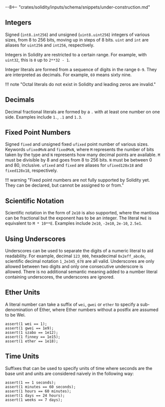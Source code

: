 <!-- markdownlint-disable first-line-h1 -->

--8<-- "crates/solidity/inputs/schema/snippets/under-construction.md"

## Integers

Signed (`int8`..`int256`) and unsigned (`uint8`..`uint256`) integers of various sizes, from 8 to 256 bits,
moving up in steps of 8 bits. `uint` and `int` are aliases for `uint256` and `int256`, respectively.

Integers in Solidity are restricted to a certain range. For example, with `uint32`, this is `0` up to `2**32 - 1`.

Integer literals are formed from a sequence of digits in the range `0-9`. They are interpreted as decimals.
For example, `69` means sixty nine.

!!! note "Octal literals do not exist in Solidity and leading zeros are invalid."

## Decimals

Decimal fractional literals are formed by a `.` with at least one number on one side. Examples include `1.`, `.1` and `1.3`.

## Fixed Point Numbers

Signed `fixed` and unsigned fixed `ufixed` point number of various sizes. Keywords `ufixedMxN` and `fixedMxN`, where `M` represents the number of bits taken by the type and `N` represents how many decimal points are available. `M` must be divisible by 8 and goes from 8 to 256 bits. `N` must be between 0 and 80, inclusive. `ufixed` and `fixed` are aliases for `ufixed128x18` and `fixed128x18`, respectively.

!!! warning "Fixed point numbers are not fully supported by Solidity yet. They can be declared, but cannot be assigned to or from."

## Scientific Notation

Scientific notation in the form of `2e10` is also supported, where the mantissa can be fractional but the exponent has to be an integer.
The literal `MeE` is equivalent to `M * 10**E`. Examples include `2e10`, `-2e10`, `2e-10`, `2.5e1`.

## Using Underscores

Underscores can be used to separate the digits of a numeric literal to aid readability.
For example, decimal `123_000`, hexadecimal `0x2eff_abcde`, scientific decimal notation `1_2e345_678` are all valid.
Underscores are only allowed between two digits and only one consecutive underscore is allowed.
There is no additional semantic meaning added to a number literal containing underscores, the underscores are ignored.

## Ether Units

A literal number can take a suffix of `wei`, `gwei` or `ether` to specify a sub-denomination of Ether, where Ether numbers without a postfix are assumed to be Wei.

```solidity
assert(1 wei == 1);
assert(1 gwei == 1e9);
assert(1 szabo == 1e12);
assert(1 finney == 1e15);
assert(1 ether == 1e18);
```

## Time Units

Suffixes that can be used to specify units of time where seconds are the base unit and units are considered naively in the following way:

```solidity
assert(1 == 1 seconds);
assert(1 minutes == 60 seconds);
assert(1 hours == 60 minutes);
assert(1 days == 24 hours);
assert(1 weeks == 7 days);
```
